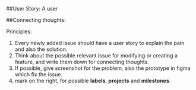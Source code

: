 ##User Story:
A user

##Connecting thoughts:

Principles: 
1. Every newly added issue should have a user story to explain the pain and also the solution.
2. Think about the possible relevant issue for modifying or creating a feature, and write them down for connecting thoughts.
3. If possible, give screenshot for the problem, also the prototype in figma which fix the issue.
4. mark on the right, for possible **labels**, **projects** and **milestones**.
